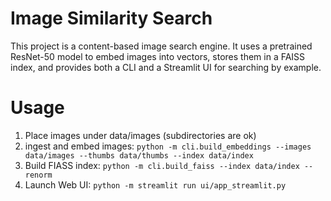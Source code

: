 # Image Similarity Search
This project is a content-based image search engine.
It uses a pretrained ResNet-50 model to embed images into vectors, stores them in a FAISS index, and provides both a CLI and a Streamlit UI for searching by example.

# Usage
1. Place images under data/images (subdirectories are ok)
2. ingest and embed images: ```python -m cli.build_embeddings --images data/images --thumbs data/thumbs --index data/index```
3. Build FIASS index: ```python -m cli.build_faiss --index data/index --renorm```
4. Launch Web UI: ```python -m streamlit run ui/app_streamlit.py```
